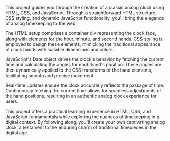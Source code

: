 This project guides you through the creation of a classic analog clock using HTML, CSS, and JavaScript. Through a straightforward HTML structure, CSS styling, and dynamic JavaScript functionality, you'll bring the elegance of analog timekeeping to the web.

The HTML setup comprises a container div representing the clock face, along with elements for the hour, minute, and second hands. CSS styling is employed to design these elements, mimicking the traditional appearance of clock hands with suitable dimensions and colors.

JavaScript's Date object drives the clock's behavior by fetching the current time and calculating the angles for each hand's position. These angles are then dynamically applied to the CSS transforms of the hand elements, facilitating smooth and precise movement.

Real-time updates ensure the clock accurately reflects the passage of time. Continuously fetching the current time allows for seamless adjustments of the hand positions, resulting in an authentic analog clock experience for users.

This project offers a practical learning experience in HTML, CSS, and JavaScript fundamentals while exploring the nuances of timekeeping in a digital context. By following along, you'll create your own captivating analog clock, a testament to the enduring charm of traditional timepieces in the digital age.
